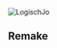 <img src="https://komarev.com/ghpvc/?username=LogischJo&label=Profile%20views&color=0e75b6&style=flat" alt="LogischJo" /> </p>

## Remake


